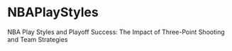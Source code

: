 # NBAPlayStyles
NBA Play Styles and Playoff Success: The Impact of Three-Point Shooting and Team Strategies
